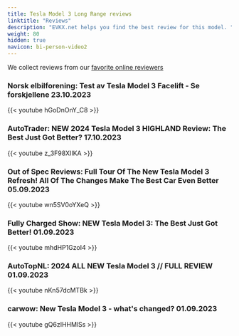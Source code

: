 ```yaml
---
title: Tesla Model 3 Long Range reviews
linktitle: "Reviews"
description: "EVKX.net helps you find the best review for this model. "
weight: 80
hidden: true
navicon: bi-person-video2
---
```

We collect reviews from our [favorite online reviewers](/guides/evreviewers/)

### Norsk elbilforening: Test av Tesla Model 3 Facelift - Se forskjellene 23.10.2023

{{< youtube hGoDnOnY_C8 >}}

### AutoTrader: NEW 2024 Tesla Model 3 HIGHLAND Review: The Best Just Got Better? 17.10.2023

{{< youtube z_3F98XIIKA >}}

### Out of Spec Reviews: Full Tour Of The New Tesla Model 3 Refresh! All Of The Changes Make The Best Car Even Better 05.09.2023

{{< youtube wn5SV0oYXeQ >}}

### Fully Charged Show: NEW Tesla Model 3: The Best Just Got Better! 01.09.2023

{{< youtube mhdHP1GzoI4 >}}

### AutoTopNL: 2024 ALL NEW Tesla Model 3 // FULL REVIEW 01.09.2023

{{< youtube nKn57dcMTBk >}}

### carwow: New Tesla Model 3 - what's changed? 01.09.2023

{{< youtube gQ6zIHHMlSs >}}


